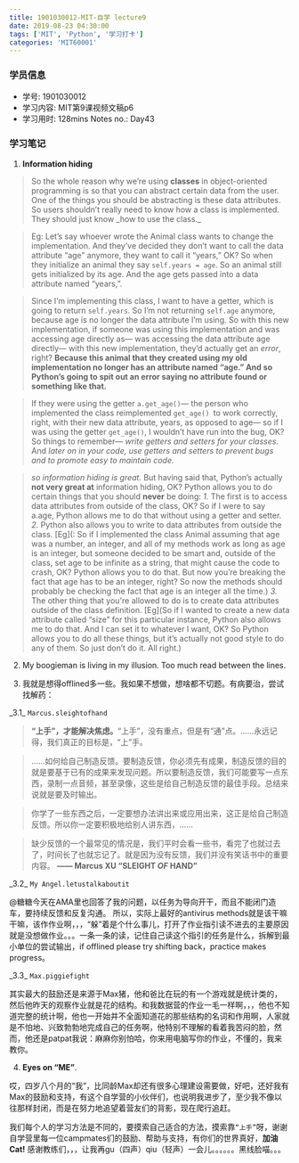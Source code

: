 ```yaml
---
title: 1901030012-MIT-自学 lecture9
date: 2019-08-23 04:30:00
tags: ['MIT', 'Python', '学习打卡']
categories: 'MIT60001'
---
```


### 学员信息

- 学号: 1901030012
- 学习内容: MIT第9课视频文稿p6
- 学习用时: 128mins Notes no.: Day43

### 学习笔记

1. **Information hiding**

> So the whole reason why we’re using **classes** in object-oriented programming is so that you can abstract certain data from the user. One of the things you should be abstracting is these data attributes. So users shouldn’t really need to know how a class is implemented.
> They should just know \_how to use the class.\_

> Eg: Let’s say whoever wrote the Animal class wants to change the implementation. And they’ve decided they don’t want to call the data attribute “age” anymore, they want to call it “years,” OK? So when they initialize an animal they say `self.years = age`. So an animal still gets initialized by its age. And the age gets passed into a data attribute named “years,”.

> Since I’m implementing this class, I want to have a getter, which is going to return `self.years`. So I’m not returning `self.age` anymore, because age is no longer the data attribute I’m using. So with this new implementation, if someone was using this implementation and was accessing age directly as— was accessing the data attribute age directly— with this new implementation, they’d actually get an *error*, right? **Because this animal that they created using my old implementation no longer has an attribute named “age.” And so Python’s going to spit out an error saying no attribute found or something like that.**

> If they were using the getter `a.get_age()`— the person who implemented the class reimplemented `get_age() `to work correctly, right, with their new data attribute, years, as opposed to age— so if I was using the getter `get_age()`, I wouldn’t have run into the bug, OK? So things to remember— _write getters and setters for your classes._ And _later on in your code, use getters and setters to prevent bugs and to promote easy to maintain code._

> *so information hiding is great.* But having said that, Python’s actually **not very great at** information hiding, OK? Python allows you to do certain things that you should **never** be doing:
> _1._ The first is to access data attributes from outside of the class, OK? So if I were to say a.age, Python allows me to do that without using a getter and setter.
> _2._ Python also allows you to write to data attributes from outside the class. [Eg](: So if I implemented the class Animal assuming that age was a number, an integer, and all of my methods work as long as age is an integer, but someone decided to be smart and, outside of the class, set age to be infinite as a string, that might cause the code to crash, OK? Python allows you to do that. But now you’re breaking the fact that age has to be an integer, right? So now the methods should probably be checking the fact that age is an integer all the time.)
> _3._ The other thing that you're allowed to do is to create data attributes outside of the class definition. [Eg](So if I wanted to create a new data attribute called “size” for this particular instance, Python also allows me to do that. And I can set it to whatever I want, OK? So Python allows you to do all these things, but it’s actually not good style to do any of them. So just don’t do it. All right.)


2. My boogieman is living in my illusion. Too much read between the lines.

3. 我就是想得offlined多一些。我如果不想做，想啥都不切题。有病要治，尝试找解药：

\_3.1_ `Marcus.sleightofhand`

> **“上手”，才能解决焦虑。**“上手”，没有重点，但是有“通”点。……永远记得，我们真正的目标是，“上”手。

> ……如何给自己制造反馈。要制造反馈，你必须先有成果，制造反馈的目的就是要基于已有的成果来发现问题。所以要制造反馈，我们可能要写一点东西，录制一点音频，甚至录像，这些是给自己制造反馈的最佳手段。总结来说就是要及时输出。

> 你学了一些东西之后，一定要想办法讲出来或应用出来，这正是给自己制造反馈。所以你一定要积极地给别人讲东西，……

> 缺少反馈的一个最常见的情况是，我们平时会看一些书，看完了也就过去了，时间长了也就忘记了。就是因为没有反馈，我们并没有笑话书中的重要内容。
>       **—— Marcus XU “SLEIGHT _OF_ HAND”**

\_3.2_ `My Angel.letustalkaboutit`

@糖糖今天在AMA里也回答了我的问题，以任务为导向开干，而且不能闭门造车，要持续反馈和反复沟通。
所以，实际上最好的antivirus methods就是该干嘛干嘛，该作作业啊，，，“躲”着是个什么事儿，打开了作业指引读不进去的主要原因就是没想做作业。。。一条一条的读，记住自己读这个指引的任务是什么，拆解到最小单位的尝试输出，if offlined please try shifting back，practice makes progress。

\_3.3_ `Max.piggiefight`

其实最大的鼓励还是来源于Max猪，他和爸比在玩的有一个游戏就是统计类的，然后他昨天的观察作业就是花的结构。和我数据营的作业一毛一样啊，，，他也不知道完整的统计啊，他也一开始并不全面知道花的那些结构的名词和作用啊，人家就是不怕地、兴致勃勃地完成自己的任务啊，他特别不理解的看着我苦闷的脸，然而，他还是patpat我说：麻麻你别怕哈，你来用电脑写你的作业，不懂的，我来教你。

4. **Eyes on “ME”**.

哎，四岁八个月的“我”，比同龄Max却还有很多心理建设需要做，好吧，还好我有Max的鼓励和支持，有这个自学营的小伙伴们，也说明我进步了，至少我不像以往那样封闭，而是在努力地追望着营友们的背影，现在爬行追赶。

我们每个人的学习方法是不同的，要摸索自己适合的方法，摸索靠``“上手”``呀，谢谢自学营里每一位campmates们的鼓励、帮助与支持，有你们的世界真好，**加油Cat!** 感谢教练们，，，让我再gu（四声）qiu（轻声）一会儿。。。。。。黑线脸喵。。。
